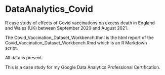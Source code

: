 # DataAnalytics_Covid
R case study of effects of Covid vaccinations on excess death in England and Wales (UK) between September 2020 and August 2021. 

The Covid_Vaccination_Dataset_Workbench.thml is the html report of the Covid_Vaccination_Dataset_Workbench.Rmd which is an R Markdown script.

All data is present.

This is a case study for my Google Data Analytics Professional Certification.
